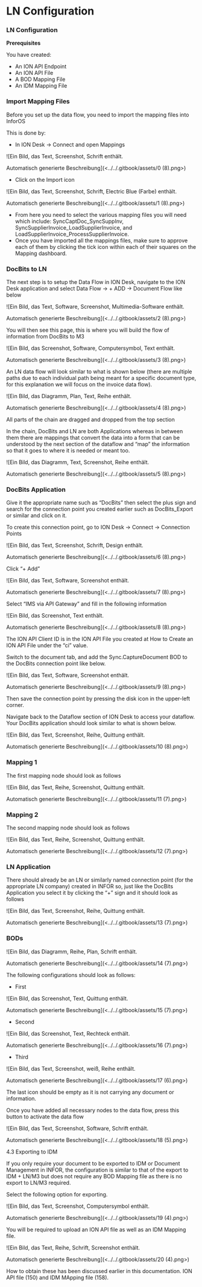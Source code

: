 # LN Configuration

### LN Configuration

**Prerequisites**

You have created:

* An ION API Endpoint
* An ION API File
* A BOD Mapping File
* An IDM Mapping File

### Import Mapping Files

Before you set up the data flow, you need to import the mapping files into InforOS

This is done by:

* In ION Desk → Connect and open Mappings

![Ein Bild, das Text, Screenshot, Schrift enthält.

Automatisch generierte Beschreibung](<../../.gitbook/assets/0 (8).png>)

* Click on the Import icon

![Ein Bild, das Text, Screenshot, Schrift, Electric Blue (Farbe) enthält.

Automatisch generierte Beschreibung](<../../.gitbook/assets/1 (8).png>)

* From here you need to select the various mapping files you will need which include: SyncCaptDoc\_SyncSuppInv, SyncSupplierInvoice\_LoadSupplierInvoice, and LoadSupplierInvoice\_ProcessSupplierInvoice.
* Once you have imported all the mappings files, make sure to approve each of them by clicking the tick icon within each of their squares on the Mapping dashboard.

### DocBits to LN

The next step is to setup the Data Flow in ION Desk, navigate to the ION Desk application and select Data Flow → + ADD → Document Flow like below

![Ein Bild, das Text, Software, Screenshot, Multimedia-Software enthält.

Automatisch generierte Beschreibung](<../../.gitbook/assets/2 (8).png>)

You will then see this page, this is where you will build the flow of information from DocBits to M3

![Ein Bild, das Screenshot, Software, Computersymbol, Text enthält.

Automatisch generierte Beschreibung](<../../.gitbook/assets/3 (8).png>)

An LN data flow will look similar to what is shown below (there are multiple paths due to each individual path being meant for a specific document type, for this explanation we will focus on the invoice data flow).

![Ein Bild, das Diagramm, Plan, Text, Reihe enthält.

Automatisch generierte Beschreibung](<../../.gitbook/assets/4 (8).png>)

All parts of the chain are dragged and dropped from the top section

In the chain, DocBits and LN are both Applications whereas in between them there are mappings that convert the data into a form that can be understood by the next section of the dataflow and “map” the information so that it goes to where it is needed or meant too.

![Ein Bild, das Diagramm, Text, Screenshot, Reihe enthält.

Automatisch generierte Beschreibung](<../../.gitbook/assets/5 (8).png>)

### DocBits Application

Give it the appropriate name such as “DocBits” then select the plus sign and search for the connection point you created earlier such as DocBits\_Export or similar and click on it.

To create this connection point, go to ION Desk → Connect → Connection Points

![Ein Bild, das Text, Screenshot, Schrift, Design enthält.

Automatisch generierte Beschreibung](<../../.gitbook/assets/6 (8).png>)

Click “+ Add”

![Ein Bild, das Text, Software, Screenshot enthält.

Automatisch generierte Beschreibung](<../../.gitbook/assets/7 (8).png>)

Select “IMS via API Gateway” and fill in the following information

![Ein Bild, das Screenshot, Text enthält.

Automatisch generierte Beschreibung](<../../.gitbook/assets/8 (8).png>)

The ION API Client ID is in the ION API File you created at How to Create an ION API File under the “ci” value.

Switch to the document tab, and add the Sync.CaptureDocument BOD to the DocBits connection point like below.

![Ein Bild, das Text, Software, Screenshot enthält.

Automatisch generierte Beschreibung](<../../.gitbook/assets/9 (8).png>)

Then save the connection point by pressing the disk icon in the upper-left corner.

Navigate back to the Dataflow section of ION Desk to access your dataflow. Your DocBits application should look similar to what is shown below.

![Ein Bild, das Text, Screenshot, Reihe, Quittung enthält.

Automatisch generierte Beschreibung](<../../.gitbook/assets/10 (8).png>)

### Mapping 1

The first mapping node should look as follows

![Ein Bild, das Text, Reihe, Screenshot, Quittung enthält.

Automatisch generierte Beschreibung](<../../.gitbook/assets/11 (7).png>)

### Mapping 2

The second mapping node should look as follows

![Ein Bild, das Text, Reihe, Screenshot, Quittung enthält.

Automatisch generierte Beschreibung](<../../.gitbook/assets/12 (7).png>)

### LN Application

There should already be an LN or similarly named connection point (for the appropriate LN company) created in INFOR so, just like the DocBits Application you select it by clicking the “+” sign and it should look as follows

![Ein Bild, das Text, Screenshot, Reihe, Quittung enthält.

Automatisch generierte Beschreibung](<../../.gitbook/assets/13 (7).png>)

### BODs

![Ein Bild, das Diagramm, Reihe, Plan, Schrift enthält.

Automatisch generierte Beschreibung](<../../.gitbook/assets/14 (7).png>)

The following configurations should look as follows:

* First

![Ein Bild, das Screenshot, Text, Quittung enthält.

Automatisch generierte Beschreibung](<../../.gitbook/assets/15 (7).png>)

* Second

![Ein Bild, das Screenshot, Text, Rechteck enthält.

Automatisch generierte Beschreibung](<../../.gitbook/assets/16 (7).png>)

* Third

![Ein Bild, das Text, Screenshot, weiß, Reihe enthält.

Automatisch generierte Beschreibung](<../../.gitbook/assets/17 (6).png>)

The last icon should be empty as it is not carrying any document or information.

Once you have added all necessary nodes to the data flow, press this button to activate the data flow

![Ein Bild, das Text, Screenshot, Software, Schrift enthält.

Automatisch generierte Beschreibung](<../../.gitbook/assets/18 (5).png>)

4.3 Exporting to IDM

If you only require your document to be exported to IDM or Document Management in INFOR, the configuration is similar to that of the export to IDM + LN/M3 but does not require any BOD Mapping file as there is no export to LN/M3 required.

Select the following option for exporting.

![Ein Bild, das Text, Screenshot, Computersymbol enthält.

Automatisch generierte Beschreibung](<../../.gitbook/assets/19 (4).png>)

You will be required to upload an ION API file as well as an IDM Mapping file.

![Ein Bild, das Text, Reihe, Schrift, Screenshot enthält.

Automatisch generierte Beschreibung](<../../.gitbook/assets/20 (4).png>)

How to obtain these has been discussed earlier in this documentation. ION API file (150) and IDM MApping file (158).
